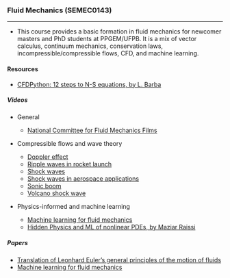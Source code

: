 ### Fluid Mechanics (SEMEC0143)
---

- This course provides a basic formation in fluid mechanics for newcomer masters and PhD students at PPGEM/UFPB. It is a mix of vector calculus, continuum mechanics, conservation laws, incompressible/compressible flows, CFD, and machine learning.

#### Resources

- [CFDPython: 12 steps to N-S equations, by L. Barba](https://github.com/barbagroup/CFDPython)

##### Videos
- General
	- [National Committee for Fluid Mechanics Films](https://web.mit.edu/hml/ncfmf.html)
- Compressible flows and wave theory
	- [Doppler effect](https://www.youtube.com/watch?v=h4OnBYrbCjY) 
	- [Ripple waves in rocket launch](https://www.youtube.com/watch?v=p0xY69kUtdU)
	- [Shock waves](https://www.youtube.com/watch?v=ng4XMEWUCLI)
	- [Shock waves in aerospace applications](https://www.youtube.com/watch?v=j493HvCkMbM)
	- [Sonic boom](https://www.youtube.com/watch?v=gWGLAAYdbbc)
	- [Volcano shock wave](https://video.nationalgeographic.com/video/news/00000148-e5ba-ddff-ab58-f5fb7e470000)

- Physics-informed and machine learning
	- [Machine learning for fluid mechanics](https:/www.youtube.com/watch?v=8e3OT2K99Kw&t=34s)
	- [Hidden Physics and ML of nonlinear PDEs, by Maziar Raissi](https://www.youtube.com/watch?v=GXZq2_WYRjo)

##### Papers

- [Translation of Leonhard Euler’s general principles of the motion of fluids](../../../../_media/files/paper-euler-translation.pdf)
- [Machine learning for fluid mechanics](https://doi.org/10.1146/annurev-fluid-010719-060214)

